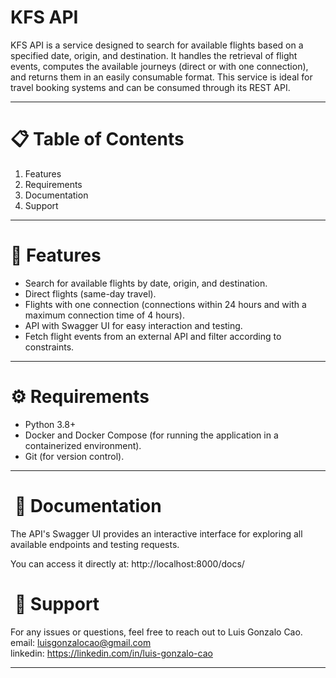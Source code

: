 # KFS API

KFS API is a service designed to search for available flights based on a specified date, origin, and destination. It handles the retrieval of flight events, computes the available journeys (direct or with one connection), and returns them in an easily consumable format. This service is ideal for travel booking systems and can be consumed through its REST API.

---

# 📋 Table of Contents

1. Features
2. Requirements
3. Documentation
8. Support

---

# 🚀 Features

- Search for available flights by date, origin, and destination.
- Direct flights (same-day travel).
- Flights with one connection (connections within 24 hours and with a maximum connection time of 4 hours).
- API with Swagger UI for easy interaction and testing.
- Fetch flight events from an external API and filter according to constraints.

---

# ⚙️ Requirements
- Python 3.8+
- Docker and Docker Compose (for running the application in a containerized environment).
- Git (for version control).

---

#  📝 Documentation

The API's Swagger UI provides an interactive interface for exploring all available endpoints and testing requests.

You can access it directly at: http://localhost:8000/docs/


#  📧 Support
For any issues or questions, feel free to reach out to Luis Gonzalo Cao.        
email: luisgonzalocao@gmail.com           
linkedin: https://linkedin.com/in/luis-gonzalo-cao

---